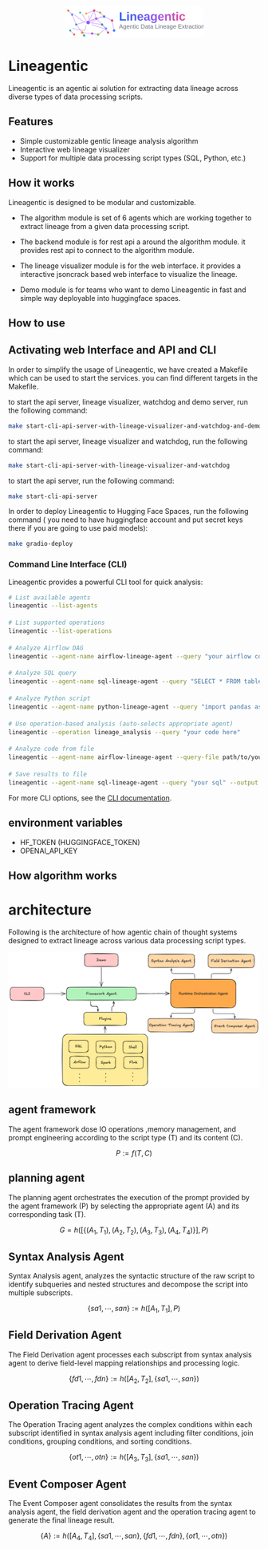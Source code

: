 
<div align="center">
  <img src="images/logo.svg" alt="Lineagentic Logo" width="280" height="60">
</div>

# Lineagentic

Lineagentic is an agentic ai solution for extracting data lineage across diverse types of data processing scripts.

## Features

- Simple customizable gentic lineage analysis algorithm
- Interactive web lineage visualizer
- Support for multiple data processing script types (SQL, Python, etc.)

## How it works

Lineagentic is designed to be modular and customizable. 

- The algorithm module is set of 6 agents which are working together to extract lineage from a given data processing script. 

- The backend module is for rest api a around the algorithm module. it provides rest api to connect to the algorithm module.

- The lineage visualizer module is for the web interface. it provides a interactive jsoncrack based web interface to visualize the lineage.

- Demo module is for teams who want to demo Lineagentic in fast and simple way deployable into huggingface spaces.


## How to use

## Activating web Interface and API and CLI

In order to simplify the usage of Lineagentic, we have created a Makefile which can be used to start the services. you can find different targets in the Makefile.

to start the api server, lineage visualizer, watchdog and demo server, run the following command:

```bash
make start-cli-api-server-with-lineage-visualizer-and-watchdog-and-demo-server
```
to start the api server, lineage visualizer and watchdog, run the following command:

```bash
make start-cli-api-server-with-lineage-visualizer-and-watchdog
```
to start the api server, run the following command:

```bash
make start-cli-api-server
```

In order to deploy Lineagentic to Hugging Face Spaces, run the following command ( you need to have huggingface account and put secret keys there if you are going to use paid models):

```bash
make gradio-deploy
```

### Command Line Interface (CLI)

Lineagentic provides a powerful CLI tool for quick analysis:

```bash
# List available agents
lineagentic --list-agents

# List supported operations
lineagentic --list-operations

# Analyze Airflow DAG
lineagentic --agent-name airflow-lineage-agent --query "your airflow code here"

# Analyze SQL query
lineagentic --agent-name sql-lineage-agent --query "SELECT * FROM table"

# Analyze Python script
lineagentic --agent-name python-lineage-agent --query "import pandas as pd; df = pd.read_csv('file.csv')"

# Use operation-based analysis (auto-selects appropriate agent)
lineagentic --operation lineage_analysis --query "your code here"

# Analyze code from file
lineagentic --agent-name airflow-lineage-agent --query-file path/to/your/script.py

# Save results to file
lineagentic --agent-name sql-lineage-agent --query "your sql" --output results.json --pretty
```

For more CLI options, see the [CLI documentation](cli/README.md).


## environment variables

- HF_TOKEN   (HUGGINGFACE_TOKEN)
- OPENAI_API_KEY


## How algorithm works


# architecture

Following is the architecture of how agentic chain of thought systems designed to extract lineage across various data processing script types.

![Architecture Diagram](images/architecture.png)

## agent framework 
The agent framework dose IO operations ,memory management, and prompt engineering according to the script type (T) and its content (C).

$$
P := f(T, C)
$$

## planning agent

The planning agent orchestrates the execution of the prompt provided by the agent framework (P) by selecting the appropriate agent (A) and its corresponding task (T).

$$
G=h([\{(A_1, T_1), (A_2, T_2), (A_3, T_3), (A_4, T_4)\}],P)
$$

## Syntax Analysis Agent

Syntax Analysis agent, analyzes the syntactic structure of the raw script to identify subqueries and nested structures and decompose the script into multiple subscripts.

$$
\{sa1,⋯,san\}:=h([A_1,T_1],P)
$$

## Field Derivation Agent
The Field Derivation agent processes each subscript from syntax analysis agent to derive field-level mapping relationships and processing logic. 

$$
\{fd1,⋯,fdn\}:=h([A_2,T_2],\{sa1,⋯,san\})
$$

## Operation Tracing Agent
The Operation Tracing agent analyzes the complex conditions within each subscript identified in syntax analysis agent including filter conditions, join conditions, grouping conditions, and sorting conditions.

$$
\{ot1,⋯,otn\}:=h([A_3,T_3],\{sa1,⋯,san\})
$$

## Event Composer Agent
The Event Composer agent consolidates the results from the syntax analysis agent, the field derivation agent and the operation tracing agent to generate the final lineage result.

$$
\{A\}:=h([A_4,T_4],\{sa1,⋯,san\},\{fd1,⋯,fdn\},\{ot1,⋯,otn\})
$$


